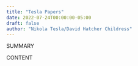 ```yaml
---
title: "Tesla Papers"
date: 2022-07-24T00:00:00-05:00
draft: false
author: "Nikola Tesla/David Hatcher Childress"
---
```


SUMMARY

<!--more-->

CONTENT